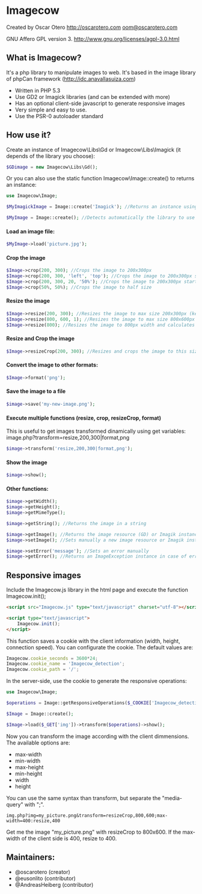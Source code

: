 Imagecow
========

Created by Oscar Otero <http://oscarotero.com> <oom@oscarotero.com>

GNU Affero GPL version 3. http://www.gnu.org/licenses/agpl-3.0.html

What is Imagecow?
-----------------

It's a php library to manipulate images to web. It's based in the image library of phpCan framework (http://idc.anavallasuiza.com)

* Written in PHP 5.3
* Use GD2 or Imagick libraries (and can be extended with more)
* Has an optional client-side javascript to generate responsive images
* Very simple and easy to use.
* Use the PSR-0 autoloader standard


How use it?
-----------

Create an instance of Imagecow\Libs\Gd or Imagecow\Libs\Imagick (it depends of the library you choose):

```php
$GDimage = new Imagecow\Libs\Gd();
```

Or you can also use the static function Imagecow\Image::create() to returns an instance:

```php
use Imagecow\Image;

$MyImagickImage = Image::create('Imagick'); //Returns an instance using the Imagick library

$MyImage = Image::create(); //Detects automatically the library to use (in order of preference: Imagick, GD2)
```

#### Load an image file:

```php
$MyImage->load('picture.jpg');
```

#### Crop the image

```php
$Image->crop(200, 300); //Crops the image to 200x300px
$Image->crop(200, 300, 'left', 'top'); //Crops the image to 200x300px starting from left-top
$Image->crop(200, 300, 20, '50%'); //Crops the image to 200x300px starting from 20px (x) / 50% (y)
$Image->crop(50%, 50%); //Crops the image to half size
```

#### Resize the image

```php
$Image->resize(200, 300); //Resizes the image to max size 200x300px (keeps the aspect ratio. If the image is lower, don't resize it)
$Image->resize(800, 600, 1); //Resizes the image to max size 800x600px (keeps the aspect ratio. If the image is lower enlarge it)
$Image->resize(800); //Resizes the image to 800px width and calculates the height maintaining the proportion.
```

#### Resize and Crop the image

```php
$Image->resizeCrop(200, 300); //Resizes and crops the image to this size.
```

#### Convert the image to other formats:

```php
$Image->format('png');
```

#### Save the image to a file

```php
$image->save('my-new-image.png');
```

#### Execute multiple functions (resize, crop, resizeCrop, format)

This is useful to get images transformed dinamically using get variables: image.php?transform=resize,200,300|format,png

```php
$image->transform('resize,200,300|format,png');
```

#### Show the image

```php
$image->show();
```

#### Other functions:

```php
$image->getWidth();
$image->getHeight();
$image->getMimeType();

$image->getString(); //Returns the image in a string

$image->getImage(); //Returns the image resource (GD) or Imagik instance
$image->setImage(); //Sets manually a new image resource or Imagik instance

$image->setError('message'); //Sets an error manually
$image->getError(); //Returns an ImageException instance in case of error
```


Responsive images
-----------------

Include the Imagecow.js library in the html page and execute the function Imagecow.init();

```html
<script src="Imagecow.js" type="text/javascript" charset="utf-8"></script>

<script type="text/javascript">
	Imagecow.init();
</script>
```

This function saves a cookie with the client information (width, height, connection speed).
You can configurate the cookie. The default values are:

```javascript
Imagecow.cookie_seconds = 3600*24;
Imagecow.cookie_name = 'Imagecow_detection';
Imagecow.cookie_path = '/';
```

In the server-side, use the cookie to generate the responsive operations:

```php
use Imagecow\Image;

$operations = Image::getResponsiveOperations($_COOKIE['Imagecow_detection'], $_GET['transform']);

$Image = Image::create();

$Image->load($_GET['img'])->transform($operations)->show();
```

Now you can transform the image according with the client dimmensions. The available options are:

* max-width
* min-width
* max-height
* min-height
* width
* height

You can use the same syntax than transform, but separate the "media-query" with ";".

```
img.php?img=my_picture.png&transform=resizeCrop,800,600;max-width=400:resize,400
```

Get me the image "my_picture.png" with resizeCrop to 800x600. If the max-width of the client side is 400, resize to 400.

Maintainers:
------------

* @oscarotero (creator)
* @eusonlito (contributor)
* @AndreasHeiberg (contributor)

